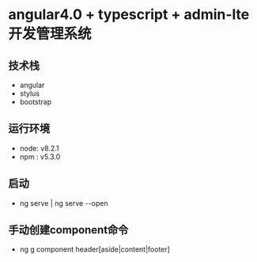 # angular4.0 + typescript + admin-lte开发管理系统

## 技术栈
 * angular
 * stylus
 * bootstrap

## 运行环境
 * node: v8.2.1
 * npm : v5.3.0
 
## 启动
 * ng serve | ng serve --open 
 
## 手动创建component命令
 * ng g component header[aside|content|footer]
 
   
